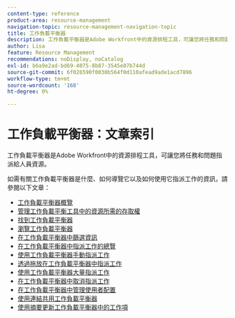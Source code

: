 ```yaml
---
content-type: reference
product-area: resource-management
navigation-topic: resource-management-navigation-topic
title: 工作負載平衡器
description: 工作負載平衡器是Adobe Workfront中的資源排程工具，可讓您將任務和問題指派給人員資源。
author: Lisa
feature: Resource Management
recommendations: noDisplay, noCatalog
exl-id: b6a9e2ad-bd69-4075-8b87-3545e07b744d
source-git-commit: 6f026590f0030b564f0d110afead9ade1acd7896
workflow-type: tm+mt
source-wordcount: '168'
ht-degree: 0%

---
```


# 工作負載平衡器：文章索引

<!--Audited: 12/2023-->

工作負載平衡器是Adobe Workfront中的資源排程工具，可讓您將任務和問題指派給人員資源。

如需有關工作負載平衡器是什麼、如何導覽它以及如何使用它指派工作的資訊，請參閱以下文章：

* [工作負載平衡器概覽](../../resource-mgmt/workload-balancer/overview-workload-balancer.md)
* [管理工作負載平衡工具中的資源所需的存取權](../../resource-mgmt/workload-balancer/access-needed-manage-resources-balancer.md)
* [找到工作負載平衡器](../../resource-mgmt/workload-balancer/locate-workload-balancer.md)
* [瀏覽工作負載平衡器](../../resource-mgmt/workload-balancer/navigate-the-workload-balancer.md)
* [在工作負載平衡器中篩選資訊](../../resource-mgmt/workload-balancer/filter-information-workload-balancer.md)
* [在工作負載平衡器中指派工作的總覽](../../resource-mgmt/workload-balancer/assign-work-in-workload-balancer.md)
* [使用工作負載平衡器手動指派工作](../../resource-mgmt/workload-balancer/assign-work-in-workload-balancer-manually.md)
* [透過拖放在工作負載平衡器中指派工作](../../resource-mgmt/workload-balancer/assign-work-in-workload-balancer-by-drag-and-drop.md)
* [使用工作負載平衡器大量指派工作](../../resource-mgmt/workload-balancer/assign-work-in-workload-balancer-in-bulk.md)
* [在工作負載平衡器中取消指派工作](../../resource-mgmt/workload-balancer/unassign-work-in-workload-balancer.md)
* [在工作負載平衡器中管理使用者配置](../../resource-mgmt/workload-balancer/manage-user-allocations-workload-balancer.md)
* [使用連結共用工作負載平衡器](../../resource-mgmt/workload-balancer/share-link-for-workload-balancer.md)
* [使用摘要更新工作負載平衡器中的工作項](../../resource-mgmt/workload-balancer/update-items-in-summary-panel-in-workload-balancer.md)
